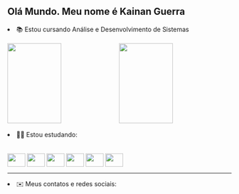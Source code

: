 ##   Olá Mundo. Meu nome é Kainan Guerra

<li>📚 Estou cursando Análise e Desenvolvimento de Sistemas</li>
<br>
<div width="100%" display="flex" justify-content="space-between">
  <a href="https://github.com/KainanGuerra"></a>
  
  <img width="49%" height="180em" align="center" src="https://github-readme-stats.vercel.app/api?username=kainanguerra&theme=dark&layout=compact&show_icons=true"/>
  <img width="49%" height="180em" align="center" src="https://github-readme-stats.vercel.app/api/top-langs/?username=kainanguerra&theme=dark&show_icons=true&layout=compact"/>
</div>
<br>
<li>👨‍💻 Estou estudando:</li>
<br> <br>
<div style="display:inline-block">
    <link rel="stylesheet" href="https://cdn.jsdelivr.net/gh/devicons/devicon@v2.15.1/devicon.min.css">
    <img align="center" width="40" height="30" src="https://cdn.jsdelivr.net/gh/devicons/devicon/icons/html5/html5-original.svg" />
    <link rel="stylesheet" href="https://cdn.jsdelivr.net/gh/devicons/devicon@v2.15.1/devicon.min.css">    
    <img align="center" width="40" height="30" src="https://cdn.jsdelivr.net/gh/devicons/devicon/icons/css3/css3-original.svg" />
    <link rel="stylesheet" href="https://cdn.jsdelivr.net/gh/devicons/devicon@v2.15.1/devicon.min.css">         
    <img align="center" width="40" height="30" src="https://cdn.jsdelivr.net/gh/devicons/devicon/icons/javascript/javascript-original.svg" />
    <link rel="stylesheet" href="https://cdn.jsdelivr.net/gh/devicons/devicon@v2.15.1/devicon.min.css">        
      <img align="center" width="40" height="30" src="https://cdn.jsdelivr.net/gh/devicons/devicon/icons/java/java-original.svg" />       
      <link rel="stylesheet" href="https://cdn.jsdelivr.net/gh/devicons/devicon@v2.15.1/devicon.min.css">   
    <img align="center" width="40" height="30"  src="https://cdn.jsdelivr.net/gh/devicons/devicon/icons/python/python-original.svg" />
        <link rel="stylesheet" href="https://cdn.jsdelivr.net/gh/devicons/devicon@v2.15.1/devicon.min.css">      
    <img align="center" width="40" height="30" src="https://cdn.jsdelivr.net/gh/devicons/devicon/icons/nodejs/nodejs-original.svg" />
</div>
<hr>
<li>✉️ Meus contatos e redes sociais:</li>
<br> <br>
<div>
  <a href="https://api.whatsapp.com/send?phone=5511966263413&text=Ol%C3%A1%2C%20vim%20atrav%C3%A9s%20do%20seu%20GitHub!">
  <img src="https://img.shields.io/badge/WhatsApp-25D366?style=for-the-badge&logo=whatsapp&logoColor=white" alt=""></a>
  
  <a href="mailto:kainanguerra@hotmail.com?subject=I%C2%B4ve%20seen%20your%20Github&body=I%20would%20like%20to%20know...">
  <img src="https://img.shields.io/badge/Gmail-D14836?style=for-the-badge&logo=gmail&logoColor=white" alt=""></a>
  
  <a href="https://www.instagram.com/kainan_guerra_/">
  <img src="https://img.shields.io/badge/Instagram-E4405F?style=for-the-badge&logo=instagram&logoColor=white" alt=""></a>

  <a href="https://www.linkedin.com/in/kainan-guerra-0763a11a6/">
  <img src="https://img.shields.io/badge/LinkedIn-0077B5?style=for-the-badge&logo=linkedin&logoColor=white" alt=""></a>



</div>
